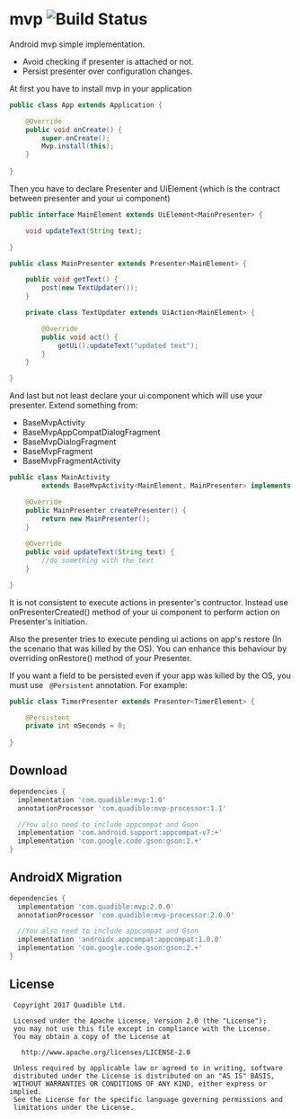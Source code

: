 # mvp ![Build Status](https://travis-ci.com/St4B/mvp.svg?branch=development)
Android mvp simple implementation.

 * Avoid checking if presenter is attached or not.
 * Persist presenter over configuration changes.

At first you have to install mvp in your application
```java
public class App extends Application { 

    @Override
    public void onCreate() {
        super.onCreate();
        Mvp.install(this);
    }
    
}
```

Then you have to declare Presenter and UiElement (which is the contract between presenter and your ui component)
```java
public interface MainElement extends UiElement<MainPresenter> {

    void updateText(String text);

}

public class MainPresenter extends Presenter<MainElement> {

    public void getText() {
        post(new TextUpdater());
    }

    private class TextUpdater extends UiAction<MainElement> {

        @Override
        public void act() { 
            getUi().updateText("updated text");
        }
    }

}
```
And last but not least declare your ui component which will use your presenter. Extend something from:
  * BaseMvpActivity
  * BaseMvpAppCompatDialogFragment
  * BaseMvpDialogFragment
  * BaseMvpFragment
  * BaseMvpFragmentActivity
```java
public class MainActivity
        extends BaseMvpActivity<MainElement, MainPresenter> implements MainElement {

    @Override
    public MainPresenter createPresenter() {
        return new MainPresenter();
    }
    
    @Override
    public void updateText(String text) {
        //do something with the text
    }

}
```

It is not consistent to execute actions in presenter's contructor. Instead use onPresenterCreated() method of your ui component to perform action on Presenter's initiation.

Also the presenter tries to execute pending ui actions on app's restore (In the scenario that was killed by the OS). You can enhance this behaviour by overriding onRestore() method of your Presenter.

If you want a field to be persisted even if your app was killed by the OS, you must use ``` @Persistent``` annotation. For example:

```java
public class TimerPresenter extends Presenter<TimerElement> {

    @Persistent
    private int mSeconds = 0;
    
}
```

Download
--------

```groovy
dependencies {
  implementation 'com.quadible:mvp:1.0'
  annotationProcessor 'com.quadible:mvp-processor:1.1'

  //You also need to include appcompat and Gson
  implementation 'com.android.support:appcompat-v7:+'
  implementation 'com.google.code.gson:gson:2.+'
}
```

AndroidX Migration
--------

```groovy
dependencies {
  implementation 'com.quadible:mvp:2.0.0'
  annotationProcessor 'com.quadible:mvp-processor:2.0.0'

  //You also need to include appcompat and Gson
  implementation 'androidx.appcompat:appcompat:1.0.0'
  implementation 'com.google.code.gson:gson:2.+'
}
```

## License
```
 Copyright 2017 Quadible Ltd.
 
 Licensed under the Apache License, Version 2.0 (the "License");
 you may not use this file except in compliance with the License.
 You may obtain a copy of the License at
 
   http://www.apache.org/licenses/LICENSE-2.0
 
 Unless required by applicable law or agreed to in writing, software
 distributed under the License is distributed on an "AS IS" BASIS,
 WITHOUT WARRANTIES OR CONDITIONS OF ANY KIND, either express or implied.
 See the License for the specific language governing permissions and
 limitations under the License.
```
